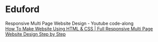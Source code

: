 # Eduford
Responsive Multi Page Website Design - Youtube code-along  
[How To Make Website Using HTML & CSS | Full Responsive Multi Page Website Design Step by Step](https://www.youtube.com/watch?v=oYRda7UtuhA)
